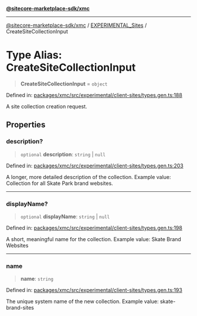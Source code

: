 [**@sitecore-marketplace-sdk/xmc**](../../../../README.md)

***

[@sitecore-marketplace-sdk/xmc](../../../../README.md) / [EXPERIMENTAL\_Sites](../README.md) / CreateSiteCollectionInput

# Type Alias: CreateSiteCollectionInput

> **CreateSiteCollectionInput** = `object`

Defined in: [packages/xmc/src/experimental/client-sites/types.gen.ts:188](https://github.com/Sitecore/marketplace-sdk/blob/main/packages/xmc/src/experimental/client-sites/types.gen.ts#L188)

A site collection creation request.

## Properties

### description?

> `optional` **description**: `string` \| `null`

Defined in: [packages/xmc/src/experimental/client-sites/types.gen.ts:203](https://github.com/Sitecore/marketplace-sdk/blob/main/packages/xmc/src/experimental/client-sites/types.gen.ts#L203)

A longer, more detailed description of the collection.
Example value: Collection for all Skate Park brand websites.

***

### displayName?

> `optional` **displayName**: `string` \| `null`

Defined in: [packages/xmc/src/experimental/client-sites/types.gen.ts:198](https://github.com/Sitecore/marketplace-sdk/blob/main/packages/xmc/src/experimental/client-sites/types.gen.ts#L198)

A short, meaningful name for the collection.
Example value: Skate Brand Websites

***

### name

> **name**: `string`

Defined in: [packages/xmc/src/experimental/client-sites/types.gen.ts:193](https://github.com/Sitecore/marketplace-sdk/blob/main/packages/xmc/src/experimental/client-sites/types.gen.ts#L193)

The unique system name of the new collection.
Example value: skate-brand-sites
